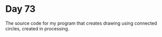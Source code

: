 # Day 73
The source code for my program that creates drawing using connected circles, created in processing.
